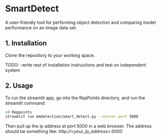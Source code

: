 # SmartDetect

A user-friendly tool for performing object detection and comparing model performance on an image data set.

## 1. Installation

Clone the repository to your working space.

TODO:
-write rest of installation instructions and test on independent system


## 2. Usage

To run the streamlit app, go into the RepPoints directory, and run the streamlit command:

```bash
cd Reppoints
streamlit run mmdetection/smart_detect.py --server.port 5000
```

Then pull up the ip address at port 5000 in a web browser. The address should be something like: 
*http://<your_ip_address>:5000*


